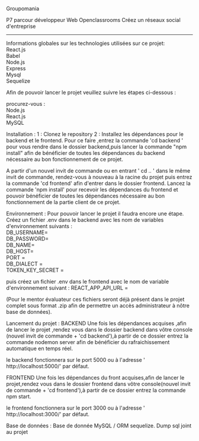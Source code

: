 Groupomania

P7 parcour développeur Web Openclassrooms 
Créez un réseaux social d'entreprise

________________________________________________
Informations globales sur les technologies utilisées sur ce projet:  
React.js  
Babel  
Node.js  
Express  
Mysql   
Sequelize  

Afin de pouvoir lancer le projet veuillez suivre les étapes ci-dessous :

procurez-vous :  
Node.js  
React.js  
MySQL  



Installation :
1 : Clonez le repository
2 : Installez les dépendances pour le backend et le frontend.
Pour ce faire ,entrez la commande 'cd backend ' pour vous rendre dans le dossier backend,puis lancer la commande "npm install" afin de bénéficier de toutes les dépendances du backend
nécessaire au bon fonctionnement de ce projet.

A partir d'un nouvel invit de commande ou en entrant ' cd .. ' dans le même invit de commande,
rendez-vous à nouveau à la racine du projet puis entrez la commande 'cd frontend' afin d'entrer dans le dossier frontend.
Lancez la commande 'npm install' pour recevoir les dépendances du frontend et pouvoir bénéficier de toutes les dépendances nécessaire au bon fonctionnement de la partie client de ce projet.


Environnement :
Pour pouvoir lancer le projet il faudra encore une étape.
Créez un fichier .env dans le backend avec les nom de variables d'environnement suivants :  
DB_USERNAME=  
DB_PASSWORD=  
DB_NAME=  
DB_HOST=  
PORT =  
DB_DIALECT =   
TOKEN_KEY_SECRET =   

puis créez un fichier .env dans le frontend avec le nom de variable d'environnement suivant :
REACT_APP_API_URL =

(Pour le mentor évaluateur ces fichiers seront déjà présent dans le projet complet sous format .zip afin de permettre un accès administrateur à nôtre base de données).

Lancement du projet : 
BACKEND
Une fois les dépendances acquises ,afin de lancer le projet ,rendez vous dans le dossier backend dans vôtre console (nouvel invit de commande + 'cd backend'),à partir de ce dossier
entrez la commande nodemon server afin de bénéficier du rafraichissement automatique en temps réel.

le backend fonctionnera sur le port 5000 ou à l'adresse ' http://localhost:5000/' par défaut.

FRONTEND
Une fois les dépendances du front acquises,afin de lancer le projet,rendez vous dans le dossier frontend dans vôtre console(nouvel invit de commande + 'cd frontend'),à partir de ce dossier entrez la commande npm start.

le frontend fonctionnera sur le port 3000 ou à l'adresse ' http://localhost:3000/' par défaut.

Base de données : 
Base de donnée MySQL / ORM sequelize.
Dump sql joint au projet
